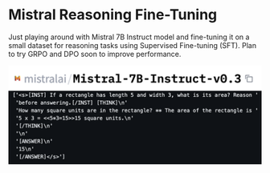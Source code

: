 # Mistral Reasoning Fine-Tuning

Just playing around with Mistral 7B Instruct model and fine-tuning it on a small dataset for reasoning tasks using Supervised Fine-tuning (SFT). Plan to try GRPO and DPO soon to improve performance.

![](https://github.com/hamsar4j/mistral-reasoning-ft/blob/main/assets/mistral-ft.png)
